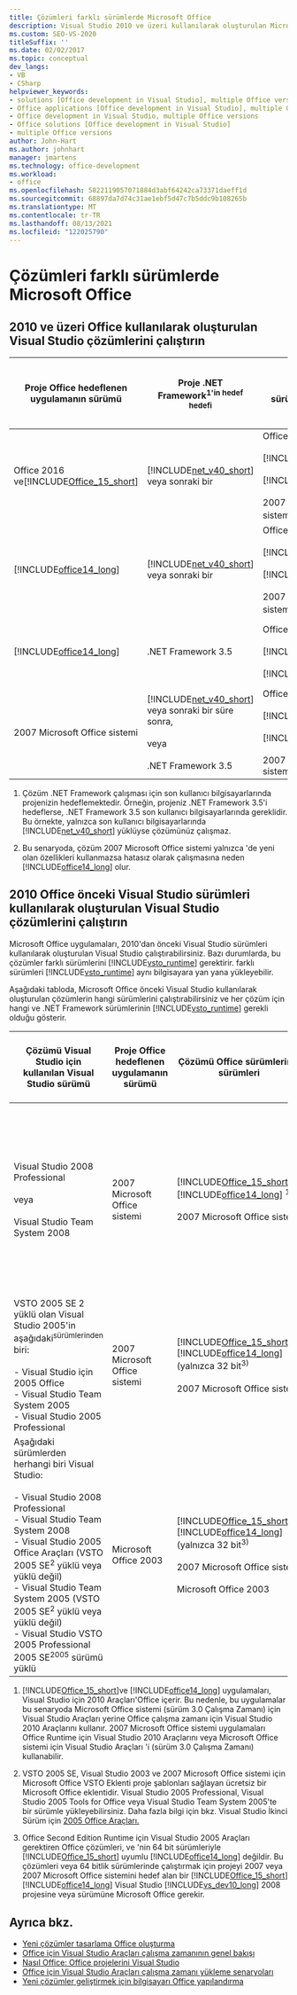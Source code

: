 ```yaml
---
title: Çözümleri farklı sürümlerde Microsoft Office
description: Visual Studio 2010 ve üzeri kullanılarak oluşturulan Microsoft Office çözüm sürümlerini nasıl çalıştırabilirsiniz?
ms.custom: SEO-VS-2020
titleSuffix: ''
ms.date: 02/02/2017
ms.topic: conceptual
dev_langs:
- VB
- CSharp
helpviewer_keywords:
- solutions [Office development in Visual Studio], multiple Office versions
- Office applications [Office development in Visual Studio], multiple Office versions
- Office development in Visual Studio, multiple Office versions
- Office solutions [Office development in Visual Studio]
- multiple Office versions
author: John-Hart
ms.author: johnhart
manager: jmartens
ms.technology: office-development
ms.workload:
- office
ms.openlocfilehash: 5822119057071884d3abf64242ca73371daeff1d
ms.sourcegitcommit: 68897da7d74c31ae1ebf5d47c7b5ddc9b108265b
ms.translationtype: MT
ms.contentlocale: tr-TR
ms.lasthandoff: 08/13/2021
ms.locfileid: "122025790"
---
```

# <a name="run-solutions-in-different-versions-of-microsoft-office"></a>Çözümleri farklı sürümlerde Microsoft Office

## <a name="run-office-solutions-created-by-using-visual-studio-2010-and-above"></a>2010 ve üzeri Office kullanılarak oluşturulan Visual Studio çözümlerini çalıştırın

|Proje Office hedeflenen uygulamanın sürümü|Proje .NET Framework<sup>1'in hedef hedefi</sup>|Çözümü Office sürümlerinin sürümleri|Son kullanıcı bilgisayarda gerekli çalışma zamanı|
|--------------------------------------------------------|------------------------------------------------------|--------------------------------------------------|-------------------------------------------|
|Office 2016 ve[!INCLUDE[Office_15_short](../vsto/includes/office-15-short-md.md)]|[!INCLUDE[net_v40_short](../sharepoint/includes/net-v40-short-md.md)] veya sonraki bir|Office 2016<br /><br /> [!INCLUDE[Office_15_short](../vsto/includes/office-15-short-md.md)]<br /><br /> [!INCLUDE[office14_long](../vsto/includes/office14-long-md.md)]<br /><br /> 2007 Microsoft Office sistem<sup>2</sup>|Office Çalışma Zamanı için Visual Studio 2010 Araçları|
|[!INCLUDE[office14_long](../vsto/includes/office14-long-md.md)]|[!INCLUDE[net_v40_short](../sharepoint/includes/net-v40-short-md.md)] veya sonraki bir|Office 2016<br /><br /> [!INCLUDE[Office_15_short](../vsto/includes/office-15-short-md.md)]<br /><br /> [!INCLUDE[office14_long](../vsto/includes/office14-long-md.md)]<br /><br /> 2007 Microsoft Office sistem<sup>2</sup>|Office Çalışma Zamanı için Visual Studio 2010 Araçları|
|[!INCLUDE[office14_long](../vsto/includes/office14-long-md.md)]|.NET Framework 3.5|Office 2016<br /><br /> [!INCLUDE[Office_15_short](../vsto/includes/office-15-short-md.md)]<br /><br /> [!INCLUDE[office14_long](../vsto/includes/office14-long-md.md)]|Office Çalışma Zamanı için Visual Studio 2010 Araçları|
|2007 Microsoft Office sistemi|[!INCLUDE[net_v40_short](../sharepoint/includes/net-v40-short-md.md)] veya sonraki bir süre sonra,<br /><br /> veya<br /><br /> .NET Framework 3.5|Office 2016<br /><br /> [!INCLUDE[Office_15_short](../vsto/includes/office-15-short-md.md)]<br /><br /> [!INCLUDE[office14_long](../vsto/includes/office14-long-md.md)]<br /><br /> 2007 Microsoft Office sistemi|Office Çalışma Zamanı için Visual Studio 2010 Araçları|

 1. Çözüm .NET Framework çalışması için son kullanıcı bilgisayarlarında projenizin hedeflemektedir. Örneğin, projeniz .NET Framework 3.5'i hedeflerse, .NET Framework 3.5 son kullanıcı bilgisayarlarında gereklidir. Bu örnekte, yalnızca son kullanıcı bilgisayarlarında [!INCLUDE[net_v40_short](../sharepoint/includes/net-v40-short-md.md)] yüklüyse çözümünüz çalışmaz.

 2. Bu senaryoda, çözüm 2007 Microsoft Office sistemi yalnızca 'de yeni olan özellikleri kullanmazsa hatasız olarak çalışmasına neden [!INCLUDE[office14_long](../vsto/includes/office14-long-md.md)] olur.

## <a name="run-office-solutions-created-by-using-versions-of-visual-studio-prior-to-visual-studio-2010"></a>2010 Office önceki Visual Studio sürümleri kullanılarak oluşturulan Visual Studio çözümlerini çalıştırın
 Microsoft Office uygulamaları, 2010'dan önceki Visual Studio sürümleri kullanılarak oluşturulan Visual Studio çalıştırabilirsiniz. Bazı durumlarda, bu çözümler farklı sürümlerini [!INCLUDE[vsto_runtime](../vsto/includes/vsto-runtime-md.md)] gerektirir. farklı sürümleri [!INCLUDE[vsto_runtime](../vsto/includes/vsto-runtime-md.md)] aynı bilgisayara yan yana yükleyebilir.

 Aşağıdaki tabloda, Microsoft Office önceki Visual Studio kullanılarak oluşturulan çözümlerin hangi sürümlerini çalıştırabilirsiniz ve her çözüm için hangi ve .NET Framework sürümlerinin [!INCLUDE[vsto_runtime](../vsto/includes/vsto-runtime-md.md)] gerekli olduğu gösterir.

|Çözümü Visual Studio için kullanılan Visual Studio sürümü|Proje Office hedeflenen uygulamanın sürümü|Çözümü Office sürümlerinin sürümleri|Son kullanıcı bilgisayarda gerekli çalışma zamanı|Son .NET Framework bilgisayarda gerekli sürüm|
|----------------------------------------------------------|--------------------------------------------------------|--------------------------------------------------|-------------------------------------------|----------------------------------------------------------|
|Visual Studio 2008 Professional<br /><br /> veya<br /><br /> Visual Studio Team System 2008|2007 Microsoft Office sistemi|[!INCLUDE[Office_15_short](../vsto/includes/office-15-short-md.md)]ve [!INCLUDE[office14_long](../vsto/includes/office14-long-md.md)] <sup>1</sup><br /><br /> 2007 Microsoft Office sistemi|Visual Studio Runtime 1 için Office 2010<sup>Araçları</sup><br /><br /> veya<br /><br /> Visual Studio Araçları sistemi için Microsoft Office (sürüm 3.0 Çalışma Zamanı)|.NET Framework 3.5|
|VSTO 2005 SE 2 yüklü olan Visual Studio 2005'in aşağıdaki<sup>sürümlerinden</sup> biri:<br /><br /> - Visual Studio için 2005 Office<br />- Visual Studio Team System 2005<br />- Visual Studio 2005 Professional|2007 Microsoft Office sistemi|[!INCLUDE[Office_15_short](../vsto/includes/office-15-short-md.md)]ve [!INCLUDE[office14_long](../vsto/includes/office14-long-md.md)] (yalnızca 32 bit<sup>3)</sup><br /><br /> 2007 Microsoft Office sistemi|Visual Studio Second Edition Runtime için Office 2005 Araçları|.NET Framework 2.0, .NET Framework 3.0 veya .NET Framework 3.5|
|Aşağıdaki sürümlerden herhangi biri Visual Studio:<br /><br /> - Visual Studio 2008 Professional<br />- Visual Studio Team System 2008<br />- Visual Studio 2005 Office Araçları (VSTO 2005 SE<sup>2</sup> yüklü veya yüklü değil)<br />- Visual Studio Team System 2005 (VSTO 2005 SE<sup>2</sup> yüklü veya yüklü değil)<br />- Visual Studio VSTO 2005 Professional 2005 SE<sup>2005</sup> sürümü yüklü|Microsoft Office 2003|[!INCLUDE[Office_15_short](../vsto/includes/office-15-short-md.md)]ve [!INCLUDE[office14_long](../vsto/includes/office14-long-md.md)] (yalnızca 32 bit<sup>3)</sup><br /><br /> 2007 Microsoft Office sistemi<br /><br /> Microsoft Office 2003|Visual Studio Second Edition Runtime için Office 2005 Araçları|.NET Framework 2.0, .NET Framework 3.0 veya .NET Framework 3.5|

 1. [!INCLUDE[Office_15_short](../vsto/includes/office-15-short-md.md)]ve [!INCLUDE[office14_long](../vsto/includes/office14-long-md.md)] uygulamaları, Visual Studio için 2010 Araçları'Office içerir. Bu nedenle, bu uygulamalar bu senaryoda Microsoft Office sistemi (sürüm 3.0 Çalışma Zamanı) için Visual Studio Araçları yerine Office çalışma zamanı için Visual Studio 2010 Araçlarını kullanır. 2007 Microsoft Office sistemi uygulamaları Office Runtime için Visual Studio 2010 Araçlarını veya Microsoft Office sistemi için Visual Studio Araçları 'i (sürüm 3.0 Çalışma Zamanı) kullanabilir.

 2. VSTO 2005 SE, Visual Studio 2003 ve 2007 Microsoft Office sistemi için Microsoft Office VSTO Eklenti proje şablonları sağlayan ücretsiz bir Microsoft Office eklentidir. Visual Studio 2005 Professional, Visual Studio 2005 Tools for Office veya Visual Studio Team System 2005'te bir sürümle yükleyebilirsiniz. Daha fazla bilgi için bkz. Visual Studio İkinci Sürüm için [2005 Office Araçları.](https://developer.microsoft.com/office/docs)

 3. Office Second Edition Runtime için Visual Studio 2005 Araçları gerektiren Office çözümleri, ve 'nin 64 bit sürümleriyle [!INCLUDE[Office_15_short](../vsto/includes/office-15-short-md.md)] uyumlu [!INCLUDE[office14_long](../vsto/includes/office14-long-md.md)] değildir. Bu çözümleri veya 64 bitlik sürümlerinde çalıştırmak için projeyi 2007 veya 2007 Microsoft Office sistemini hedef alan bir [!INCLUDE[Office_15_short](../vsto/includes/office-15-short-md.md)] [!INCLUDE[office14_long](../vsto/includes/office14-long-md.md)] Visual Studio [!INCLUDE[vs_dev10_long](../sharepoint/includes/vs-dev10-long-md.md)] 2008 projesine veya sürümüne Microsoft Office gerekir.

## <a name="see-also"></a>Ayrıca bkz.
- [Yeni çözümler tasarlama Office oluşturma](../vsto/designing-and-creating-office-solutions.md)
- [Office için Visual Studio Araçları çalışma zamanının genel bakışı](../vsto/visual-studio-tools-for-office-runtime-overview.md)
- [Nasıl Office: Office projelerini Visual Studio](../vsto/how-to-create-office-projects-in-visual-studio.md)
- [Office için Visual Studio Araçları çalışma zamanı yükleme senaryoları](../vsto/visual-studio-tools-for-office-runtime-installation-scenarios.md)
- [Yeni çözümler geliştirmek için bilgisayarı Office yapılandırma](../vsto/running-solutions-in-different-versions-of-microsoft-office.md)
